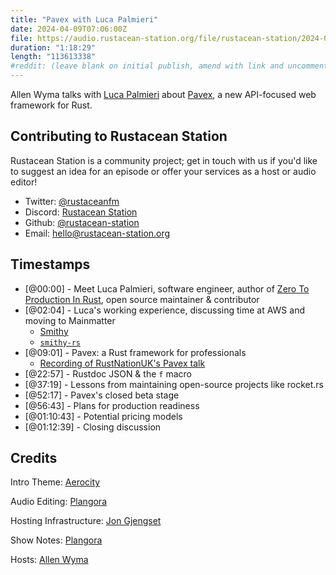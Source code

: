 ```yaml
---
title: "Pavex with Luca Palmieri"
date: 2024-04-09T07:06:00Z
file: https://audio.rustacean-station.org/file/rustacean-station/2024-04-09-luca-palmieri-pavex.mp3
duration: "1:18:29"
length: "113613338"
#reddit: (leave blank on initial publish, amend with link and uncomment this line after Reddit thread has been posted)
---
```


Allen Wyma talks with [Luca Palmieri](https://www.lpalmieri.com/) about [Pavex](https://pavex.dev/), a new API-focused web framework for Rust.

## Contributing to Rustacean Station

Rustacean Station is a community project; get in touch with us if you'd like to suggest an idea for an episode or offer your services as a host or audio editor!

- Twitter: [@rustaceanfm](https://twitter.com/rustaceanfm)
- Discord: [Rustacean Station](https://discord.gg/cHc3Gyc)
- Github: [@rustacean-station](https://github.com/rustacean-station/)
- Email: [hello@rustacean-station.org](mailto:hello@rustacean-station.org)

## Timestamps

- [@00:00] - Meet Luca Palmieri, software engineer, author of [Zero To Production In Rust](https://www.zero2prod.com/), open source maintainer & contributor
- [@02:04] - Luca's working experience, discussing time at AWS and moving to Mainmatter
  - [Smithy](https://smithy.io/2.0/index.html)
  - [`smithy-rs`](https://github.com/smithy-lang/smithy-rs)
- [@09:01] - Pavex: a Rust framework for professionals
  - [Recording of RustNationUK's Pavex talk](https://youtu.be/cMea6IMRk2s)
- [@22:57] - Rustdoc JSON & the `f` macro
- [@37:19] - Lessons from maintaining open-source projects like rocket.rs
- [@52:17] - Pavex's closed beta stage
- [@56:43] - Plans for production readiness
- [@01:10:43] - Potential pricing models
- [@01:12:39] - Closing discussion

## Credits

Intro Theme: [Aerocity](https://twitter.com/AerocityMusic)

Audio Editing: [Plangora](https://twitter.com/plangora)

Hosting Infrastructure: [Jon Gjengset](https://twitter.com/jonhoo/)

Show Notes: [Plangora](https://twitter.com/plangora)

Hosts: [Allen Wyma](https://twitter.com/allenwyma)
